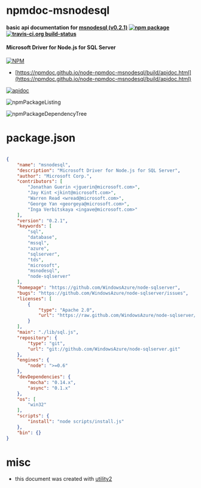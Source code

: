 # npmdoc-msnodesql

#### basic api documentation for  [msnodesql (v0.2.1)](https://github.com/WindowsAzure/node-sqlserver)  [![npm package](https://img.shields.io/npm/v/npmdoc-msnodesql.svg?style=flat-square)](https://www.npmjs.org/package/npmdoc-msnodesql) [![travis-ci.org build-status](https://api.travis-ci.org/npmdoc/node-npmdoc-msnodesql.svg)](https://travis-ci.org/npmdoc/node-npmdoc-msnodesql)

#### Microsoft Driver for Node.js for SQL Server

[![NPM](https://nodei.co/npm/msnodesql.png?downloads=true&downloadRank=true&stars=true)](https://www.npmjs.com/package/msnodesql)

- [https://npmdoc.github.io/node-npmdoc-msnodesql/build/apidoc.html](https://npmdoc.github.io/node-npmdoc-msnodesql/build/apidoc.html)

[![apidoc](https://npmdoc.github.io/node-npmdoc-msnodesql/build/screenCapture.buildCi.browser.%252Ftmp%252Fbuild%252Fapidoc.html.png)](https://npmdoc.github.io/node-npmdoc-msnodesql/build/apidoc.html)

![npmPackageListing](https://npmdoc.github.io/node-npmdoc-msnodesql/build/screenCapture.npmPackageListing.svg)

![npmPackageDependencyTree](https://npmdoc.github.io/node-npmdoc-msnodesql/build/screenCapture.npmPackageDependencyTree.svg)



# package.json

```json

{
    "name": "msnodesql",
    "description": "Microsoft Driver for Node.js for SQL Server",
    "author": "Microsoft Corp.",
    "contributors": [
        "Jonathan Guerin <jguerin@microsoft.com>",
        "Jay Kint <jkint@microsoft.com>",
        "Warren Read <wread@microsoft.com>",
        "George Yan <georgeya@microsoft.com>",
        "Inga Verbitskaya <ingave@microsoft.com>"
    ],
    "version": "0.2.1",
    "keywords": [
        "sql",
        "database",
        "mssql",
        "azure",
        "sqlserver",
        "tds",
        "microsoft",
        "msnodesql",
        "node-sqlserver"
    ],
    "homepage": "https://github.com/WindowsAzure/node-sqlserver",
    "bugs": "https://github.com/WindowsAzure/node-sqlserver/issues",
    "licenses": [
        {
            "type": "Apache 2.0",
            "url": "https://raw.github.com/WindowsAzure/node-sqlserver/master/LICENSE"
        }
    ],
    "main": "./lib/sql.js",
    "repository": {
        "type": "git",
        "url": "git://github.com/WindowsAzure/node-sqlserver.git"
    },
    "engines": {
        "node": ">=0.6"
    },
    "devDependencies": {
        "mocha": "0.14.x",
        "async": "0.1.x"
    },
    "os": [
        "win32"
    ],
    "scripts": {
        "install": "node scripts/install.js"
    },
    "bin": {}
}
```



# misc
- this document was created with [utility2](https://github.com/kaizhu256/node-utility2)
